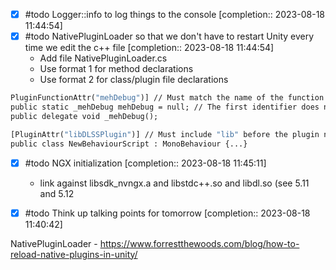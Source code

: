 - [x] #todo Logger::info to log things to the console [completion:: 2023-08-18 11:44:54]
- [x] #todo NativePluginLoader so that we don't have to restart Unity every time we edit the c++ file [completion:: 2023-08-18 11:44:54]
	- Add file NativePluginLoader.cs
	- Use format 1  for method declarations 
	- Use format 2 for class/plugin file declarations
```1
PluginFunctionAttr("mehDebug")] // Must match the name of the function in the C++ file.  
public static _mehDebug mehDebug = null; // The first identifier does not matter. The second is the name that will be used in the C# script.  
public delegate void _mehDebug();
```
```2
[PluginAttr("libDLSSPlugin")] // Must include "lib" before the plugin name. Plugin must be stored in "Assets/Plugins".  
public class NewBehaviourScript : MonoBehaviour {...}
```


- [x] #todo NGX initialization [completion:: 2023-08-18 11:45:11]
	- link against libsdk_nvngx.a and libstdc++.so and libdl.so (see 5.11 and 5.12


- [x] #todo Think up talking points for tomorrow [completion:: 2023-08-18 11:40:42]

NativePluginLoader  - 
https://www.forrestthewoods.com/blog/how-to-reload-native-plugins-in-unity/